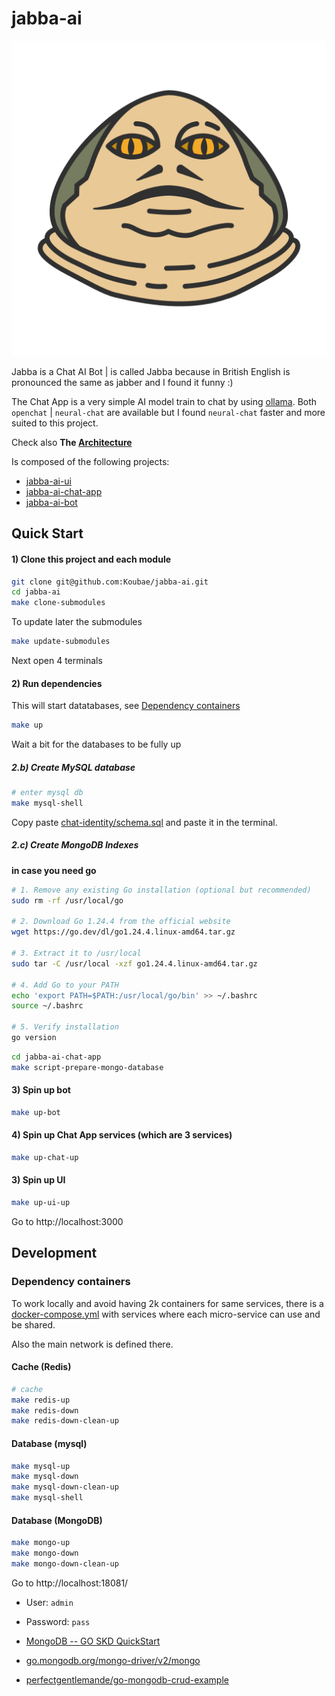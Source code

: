 jabba-ai
========


<p align="center">
  <img src="docs/imgs/jabba.webp" />
</p>


Jabba is a Chat AI Bot | is called Jabba because in British English is pronounced the same as jabber and I found it funny :)

The Chat App is a very simple AI model train to chat by using [ollama](https://ollama.com/).
Both `openchat` | `neural-chat` are available but I found `neural-chat` faster and more suited to this project.

Check also **The [Architecture](./docs/architecture.md)**

Is composed of the following projects:

* [jabba-ai-ui](https://github.com/Koubae/jabba-ai-ui)
* [jabba-ai-chat-app](https://github.com/Koubae/jabba-ai-chat-app)
* [jabba-ai-bot](https://github.com/Koubae/jabba-ai-bot)


Quick Start
-----------

#### 1) Clone this project and each module

```bash
git clone git@github.com:Koubae/jabba-ai.git
cd jabba-ai
make clone-submodules
```

To update later the submodules

```bash
make update-submodules
```

Next open 4 terminals

#### 2) Run dependencies

This will start datatabases, see [Dependency containers](#dependency-containers)

```bash
make up
``` 

Wait a bit for the databases to be fully up


##### 2.b) Create MySQL database

```bash
# enter mysql db
make mysql-shell
```

Copy paste [chat-identity/schema.sql](./jabba-ai-chat-app/schema/chat-identity/schema.sql) and paste it in the terminal.

##### 2.c) Create MongoDB Indexes 

**in case you need go**

```bash
# 1. Remove any existing Go installation (optional but recommended)
sudo rm -rf /usr/local/go

# 2. Download Go 1.24.4 from the official website
wget https://go.dev/dl/go1.24.4.linux-amd64.tar.gz

# 3. Extract it to /usr/local
sudo tar -C /usr/local -xzf go1.24.4.linux-amd64.tar.gz

# 4. Add Go to your PATH
echo 'export PATH=$PATH:/usr/local/go/bin' >> ~/.bashrc
source ~/.bashrc

# 5. Verify installation
go version
```

```bash
cd jabba-ai-chat-app
make script-prepare-mongo-database
```

#### 3) Spin up bot

```bash
make up-bot
```

#### 4) Spin up Chat App services (which are 3 services)

```bash
make up-chat-up
```
#### 3) Spin up UI

```bash
make up-ui-up
```

Go to http://localhost:3000

Development
-----------

### Dependency containers

To work locally and avoid having 2k containers for same services, there is a [docker-compose.yml](docker-compose.yml) with services
where each micro-service can use and be shared.

Also the main network is defined there.

#### Cache (Redis)

```bash
# cache
make redis-up
make redis-down
make redis-down-clean-up
```

#### Database (mysql)

```bash
make mysql-up
make mysql-down
make mysql-down-clean-up
make mysql-shell
``` 

#### Database (MongoDB)

```bash
make mongo-up
make mongo-down
make mongo-down-clean-up
``` 

Go to http://localhost:18081/

* User: `admin`
* Password: `pass`

* [MongoDB -- GO SKD QuickStart](https://www.mongodb.com/docs/drivers/go/current/quick-start/)
* [go.mongodb.org/mongo-driver/v2/mongo](https://pkg.go.dev/go.mongodb.org/mongo-driver/v2/mongo)

* [perfectgentlemande/go-mongodb-crud-example](https://github.dev/perfectgentlemande/go-mongodb-crud-example)